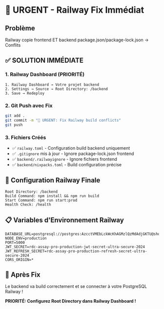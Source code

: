 # 🚨 URGENT - Railway Fix Immédiat

## Problème
Railway copie frontend ET backend package.json/package-lock.json → Conflits

## ✅ SOLUTION IMMÉDIATE

### 1. Railway Dashboard (PRIORITÉ)
```
1. Railway Dashboard → Votre projet backend
2. Settings → Source → Root Directory: /backend
3. Save → Redeploy
```

### 2. Git Push avec Fix
```bash
git add .
git commit -m "🔧 URGENT: Fix Railway build conflicts"
git push
```

### 3. Fichiers Créés
- ✅ `railway.toml` - Configuration build backend uniquement
- ✅ `.gitignore` mis à jour - Ignore package-lock.json frontend
- ✅ `backend/.railwayignore` - Ignore fichiers frontend
- ✅ `backend/nixpacks.toml` - Build configuration précise

## 🎯 Configuration Railway Finale

```
Root Directory: /backend
Build Command: npm install && npm run build
Start Command: npm run start:prod
Health Check: /health
```

## 📋 Variables d'Environnement Railway
```env
DATABASE_URL=postgresql://postgres:AzcctVMEbLckWcKhAGMzlQzMdAdjGKTU@shortline.proxy.rlwy.net:18727/railway
NODE_ENV=production
PORT=5000
JWT_SECRET=rdc-assay-pro-production-jwt-secret-ultra-secure-2024
JWT_REFRESH_SECRET=rdc-assay-pro-production-refresh-secret-ultra-secure-2024
CORS_ORIGIN=*
```

## 🚀 Après Fix
Le backend va build correctement et se connecter à votre PostgreSQL Railway !

**PRIORITÉ: Configurez Root Directory dans Railway Dashboard !**
